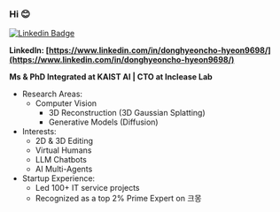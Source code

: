 ### Hi 😊

[![Linkedin Badge](https://img.shields.io/badge/-LinkedIn-blue?style=flat-square&logo=Linkedin&logoColor=white&link=https://www.linkedin.com/in/donghyeoncho-hyeon9698/)](https://www.linkedin.com/in/donghyeoncho-hyeon9698/)

**LinkedIn: [https://www.linkedin.com/in/donghyeoncho-hyeon9698/](https://www.linkedin.com/in/donghyeoncho-hyeon9698/)**

**Ms & PhD Integrated at KAIST AI | CTO at Inclease Lab**

- Research Areas:
  - Computer Vision
    - 3D Reconstruction (3D Gaussian Splatting)
    - Generative Models (Diffusion)
- Interests:
  - 2D & 3D Editing
  - Virtual Humans
  - LLM Chatbots
  - AI Multi-Agents
- Startup Experience:
  - Led 100+ IT service projects
  - Recognized as a top 2% Prime Expert on 크몽
